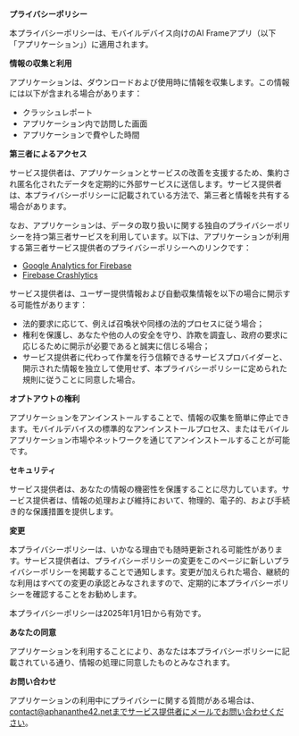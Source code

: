 **プライバシーポリシー**

本プライバシーポリシーは、モバイルデバイス向けのAI Frameアプリ（以下「アプリケーション」）に適用されます。

**情報の収集と利用**

アプリケーションは、ダウンロードおよび使用時に情報を収集します。この情報には以下が含まれる場合があります：

*   クラッシュレポート
*   アプリケーション内で訪問した画面
*   アプリケーションで費やした時間

**第三者によるアクセス**

サービス提供者は、アプリケーションとサービスの改善を支援するため、集約され匿名化されたデータを定期的に外部サービスに送信します。サービス提供者は、本プライバシーポリシーに記載されている方法で、第三者と情報を共有する場合があります。

なお、アプリケーションは、データの取り扱いに関する独自のプライバシーポリシーを持つ第三者サービスを利用しています。以下は、アプリケーションが利用する第三者サービス提供者のプライバシーポリシーへのリンクです：

*   [Google Analytics for Firebase](https://firebase.google.com/support/privacy)
*   [Firebase Crashlytics](https://firebase.google.com/support/privacy/)

サービス提供者は、ユーザー提供情報および自動収集情報を以下の場合に開示する可能性があります：

*   法的要求に応じて、例えば召喚状や同様の法的プロセスに従う場合；
*   権利を保護し、あなたや他の人の安全を守り、詐欺を調査し、政府の要求に応じるために開示が必要であると誠実に信じる場合；
*   サービス提供者に代わって作業を行う信頼できるサービスプロバイダーと、開示された情報を独立して使用せず、本プライバシーポリシーに定められた規則に従うことに同意した場合。

**オプトアウトの権利**

アプリケーションをアンインストールすることで、情報の収集を簡単に停止できます。モバイルデバイスの標準的なアンインストールプロセス、またはモバイルアプリケーション市場やネットワークを通じてアンインストールすることが可能です。

**セキュリティ**

サービス提供者は、あなたの情報の機密性を保護することに尽力しています。サービス提供者は、情報の処理および維持において、物理的、電子的、および手続き的な保護措置を提供します。

**変更**

本プライバシーポリシーは、いかなる理由でも随時更新される可能性があります。サービス提供者は、プライバシーポリシーの変更をこのページに新しいプライバシーポリシーを掲載することで通知します。変更が加えられた場合、継続的な利用はすべての変更の承認とみなされますので、定期的に本プライバシーポリシーを確認することをお勧めします。

本プライバシーポリシーは2025年1月1日から有効です。

**あなたの同意**

アプリケーションを利用することにより、あなたは本プライバシーポリシーに記載されている通り、情報の処理に同意したものとみなされます。

**お問い合わせ**

アプリケーションの利用中にプライバシーに関する質問がある場合は、contact@aphananthe42.netまでサービス提供者にメールでお問い合わせください。
